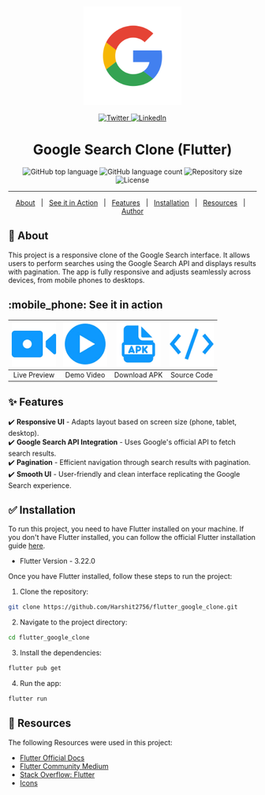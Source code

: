 <div align="center" id="top">
  <img src="https://github.com/Harshit2756/flutter_google_clone/blob/dc4430c53fa33afecd4237d3a70b52a0e79afebf/assets/images/Google_G_logo.png?raw=true" alt="Google Search Clone (Flutter)" width="200" height="200"/>

<a href="https://twitter.com/intent/follow?screen_name=Harshit2756"><img alt= "Twitter" src="https://img.shields.io/twitter/follow/Harshit2756">
</a>
<a href="https://www.linkedin.com/in/harshit-khandelwal-3a76631b9/">
<img alt="LinkedIn" src="https://img.shields.io/badge/LinkedIn-0077B5?logo=linkedin&logoColor=white&label=Harshit%20Khandelwal">
</a>
</div>

<h1 align="center">Google Search Clone (Flutter)</h1>

<p align="center">
  <img alt="GitHub top language" src="https://img.shields.io/github/languages/top/Harshit2756/flutter_google_clone">
  <img alt="GitHub language count" src="https://img.shields.io/github/languages/count/Harshit2756/flutter_google_clone">
  <img alt="Repository size" src="https://img.shields.io/github/repo-size/Harshit2756/flutter_google_clone">
  <img alt="License" src="https://img.shields.io/github/license/Harshit2756/flutter_google_clone">
  <!-- <img alt="GitHub issues" src="https://img.shields.io/github/issues/Harshit2756/flutter_google_clone"> -->
  <!-- <img alt="GitHub last commit" src="https://img.shields.io/github/last-commit/Harshit2756/flutter_google_clone"> -->
  <!-- <img alt="Github forks" src="https://img.shields.io/github/forks/Harshit2756/flutter_google_clone?color=56BEB8" /> -->
  <!-- <img alt="Github stars" src="https://img.shields.io/github/stars/Harshit2756/flutter_google_clone?color=56BEB8" /> -->
</p>
<!-- ## Status
<h4 align="center">
 🚧  StyleHub App  🚧
</h4> -->
<hr>

<p align="center">
  <a href="#dart-about">About</a> &nbsp; | &nbsp;
  <a href="#mobile_phone-see-it-in-action">See it in Action</a> &nbsp; | &nbsp;
  <a href="#sparkles-features">Features</a> &nbsp; | &nbsp;
  <a href="#white_check_mark-installation">Installation</a> &nbsp; | &nbsp;
  <a href="#rocket-resources">Resources</a> &nbsp; | &nbsp;
  <a href="https://github.com/Harshit2756" target="_blank">Author</a>
</p>

## :dart: About

This project is a responsive clone of the Google Search interface. It allows users to perform searches using the Google Search API and displays results with pagination. The app is fully responsive and adjusts seamlessly across devices, from mobile phones to desktops.

## :mobile_phone: See it in action

| <a href=" " target="_blank"><img src="https://github.com/Harshit2756/Harshit2756/blob/main/Assets/Live_Preview_Trans.png?raw=true" width="90px"></a> | <a href=" " target="_blank"><img src="https://github.com/Harshit2756/Harshit2756/blob/main/Assets/Demo_Video_Trans.png?raw=true" width="90px"></a> | <a href="https://github.com/Harshit2756/flutter_google_clone/releases/download/v1.0.0/app-release.apk" target="_blank"><img src="https://github.com/Harshit2756/Harshit2756/blob/main/Assets/Download_Apk_Trans.png?raw=true" width="90px"></a> | <a href="https://github.com/Harshit2756/flutter_google_clone/archive/refs/tags/v1.0.0.zip" target="_blank"><img src="https://github.com/Harshit2756/Harshit2756/blob/main/Assets/Source_Code_Trans.png?raw=true" width="90px"></a> |
| :--------------------------------------------------------------------------------------------------------------------------------------------------: | :------------------------------------------------------------------------------------------------------------------------------------------------: | :---------------------------------------------------------------------------------------------------------------------------------------------------------------------------------------------------------------------------------------------------: | :--------------------------------------------------------------------------------------------------------------------------------------------------------------------------------------------------------------------------------------------: |
|                                                                     Live Preview                                                                     |                                                                     Demo Video                                                                     |                                                                                                                     Download APK                                                                                                                      |                                                                                                                  Source Code                                                                                                                   |

<!-- ### Screenshots
![App Screenshot](https://tejasbadone.web.app/assets/img/portfolio/apps/eshop/eshop1-01.png)

![App Screenshot](https://tejasbadone.web.app/assets/img/portfolio/apps/eshop/eshop2-01.png)

![App Screenshot](https://tejasbadone.web.app/assets/img/portfolio/apps/eshop/eshop3-01.png)  -->

## :sparkles: Features

✔️ **Responsive UI** - Adapts layout based on screen size (phone, tablet, desktop).\
✔️ **Google Search API Integration** - Uses Google's official API to fetch search results. \
✔️ **Pagination** - Efficient navigation through search results with pagination. \
✔️ **Smooth UI** - User-friendly and clean interface replicating the Google Search experience. 


## :white_check_mark: Installation

To run this project, you need to have Flutter installed on your machine. If you don't have Flutter installed, you can follow the official Flutter installation guide [here](https://flutter.dev/docs/get-started/install).

- Flutter Version - 3.22.0

Once you have Flutter installed, follow these steps to run the project:

1. Clone the repository:

```bash
git clone https://github.com/Harshit2756/flutter_google_clone.git
```

2. Navigate to the project directory:

```bash
cd flutter_google_clone
```

3. Install the dependencies:

```bash
flutter pub get
```

4. Run the app:

```bash
flutter run
```

## :rocket: Resources

The following Resources were used in this project:

- [Flutter Official Docs](https://flutter.dev/docs)
- [Flutter Community Medium](https://medium.com/flutter-community)
- [Stack Overflow: Flutter](https://stackoverflow.com/questions/tagged/flutter)
- [Icons](https://www.flaticon.com/)

